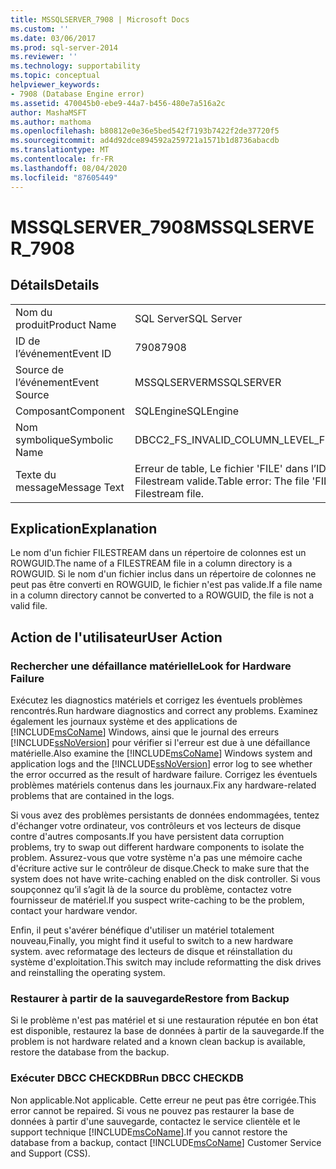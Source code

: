 ```yaml
---
title: MSSQLSERVER_7908 | Microsoft Docs
ms.custom: ''
ms.date: 03/06/2017
ms.prod: sql-server-2014
ms.reviewer: ''
ms.technology: supportability
ms.topic: conceptual
helpviewer_keywords:
- 7908 (Database Engine error)
ms.assetid: 470045b0-ebe9-44a7-b456-480e7a516a2c
author: MashaMSFT
ms.author: mathoma
ms.openlocfilehash: b80812e0e36e5bed542f7193b7422f2de37720f5
ms.sourcegitcommit: ad4d92dce894592a259721a1571b1d8736abacdb
ms.translationtype: MT
ms.contentlocale: fr-FR
ms.lasthandoff: 08/04/2020
ms.locfileid: "87605449"
---
```

# <a name="mssqlserver_7908"></a><span data-ttu-id="bb463-102">MSSQLSERVER_7908</span><span class="sxs-lookup"><span data-stu-id="bb463-102">MSSQLSERVER_7908</span></span>
    
## <a name="details"></a><span data-ttu-id="bb463-103">Détails</span><span class="sxs-lookup"><span data-stu-id="bb463-103">Details</span></span>  
  
|||  
|-|-|  
|<span data-ttu-id="bb463-104">Nom du produit</span><span class="sxs-lookup"><span data-stu-id="bb463-104">Product Name</span></span>|<span data-ttu-id="bb463-105">SQL Server</span><span class="sxs-lookup"><span data-stu-id="bb463-105">SQL Server</span></span>|  
|<span data-ttu-id="bb463-106">ID de l’événement</span><span class="sxs-lookup"><span data-stu-id="bb463-106">Event ID</span></span>|<span data-ttu-id="bb463-107">7908</span><span class="sxs-lookup"><span data-stu-id="bb463-107">7908</span></span>|  
|<span data-ttu-id="bb463-108">Source de l’événement</span><span class="sxs-lookup"><span data-stu-id="bb463-108">Event Source</span></span>|<span data-ttu-id="bb463-109">MSSQLSERVER</span><span class="sxs-lookup"><span data-stu-id="bb463-109">MSSQLSERVER</span></span>|  
|<span data-ttu-id="bb463-110">Composant</span><span class="sxs-lookup"><span data-stu-id="bb463-110">Component</span></span>|<span data-ttu-id="bb463-111">SQLEngine</span><span class="sxs-lookup"><span data-stu-id="bb463-111">SQLEngine</span></span>|  
|<span data-ttu-id="bb463-112">Nom symbolique</span><span class="sxs-lookup"><span data-stu-id="bb463-112">Symbolic Name</span></span>|<span data-ttu-id="bb463-113">DBCC2_FS_INVALID_COLUMN_LEVEL_FILE</span><span class="sxs-lookup"><span data-stu-id="bb463-113">DBCC2_FS_INVALID_COLUMN_LEVEL_FILE</span></span>|  
|<span data-ttu-id="bb463-114">Texte du message</span><span class="sxs-lookup"><span data-stu-id="bb463-114">Message Text</span></span>|<span data-ttu-id="bb463-115">Erreur de table, Le fichier 'FILE' dans l’ID de partition PN_ID n’est pas un fichier Filestream valide.</span><span class="sxs-lookup"><span data-stu-id="bb463-115">Table error: The file 'FILE' in partition ID PN_ID is not a valid Filestream file.</span></span>|  
  
## <a name="explanation"></a><span data-ttu-id="bb463-116">Explication</span><span class="sxs-lookup"><span data-stu-id="bb463-116">Explanation</span></span>  
 <span data-ttu-id="bb463-117">Le nom d'un fichier FILESTREAM dans un répertoire de colonnes est un ROWGUID.</span><span class="sxs-lookup"><span data-stu-id="bb463-117">The name of a FILESTREAM file in a column directory is a ROWGUID.</span></span> <span data-ttu-id="bb463-118">Si le nom d'un fichier inclus dans un répertoire de colonnes ne peut pas être converti en ROWGUID, le fichier n'est pas valide.</span><span class="sxs-lookup"><span data-stu-id="bb463-118">If a file name in a column directory cannot be converted to a ROWGUID, the file is not a valid file.</span></span>  
  
## <a name="user-action"></a><span data-ttu-id="bb463-119">Action de l'utilisateur</span><span class="sxs-lookup"><span data-stu-id="bb463-119">User Action</span></span>  
  
### <a name="look-for-hardware-failure"></a><span data-ttu-id="bb463-120">Rechercher une défaillance matérielle</span><span class="sxs-lookup"><span data-stu-id="bb463-120">Look for Hardware Failure</span></span>  
 <span data-ttu-id="bb463-121">Exécutez les diagnostics matériels et corrigez les éventuels problèmes rencontrés.</span><span class="sxs-lookup"><span data-stu-id="bb463-121">Run hardware diagnostics and correct any problems.</span></span> <span data-ttu-id="bb463-122">Examinez également les journaux système et des applications de [!INCLUDE[msCoName](../../includes/msconame-md.md)] Windows, ainsi que le journal des erreurs [!INCLUDE[ssNoVersion](../../includes/ssnoversion-md.md)] pour vérifier si l'erreur est due à une défaillance matérielle.</span><span class="sxs-lookup"><span data-stu-id="bb463-122">Also examine the [!INCLUDE[msCoName](../../includes/msconame-md.md)] Windows system and application logs and the [!INCLUDE[ssNoVersion](../../includes/ssnoversion-md.md)] error log to see whether the error occurred as the result of hardware failure.</span></span> <span data-ttu-id="bb463-123">Corrigez les éventuels problèmes matériels contenus dans les journaux.</span><span class="sxs-lookup"><span data-stu-id="bb463-123">Fix any hardware-related problems that are contained in the logs.</span></span>  
  
 <span data-ttu-id="bb463-124">Si vous avez des problèmes persistants de données endommagées, tentez d'échanger votre ordinateur, vos contrôleurs et vos lecteurs de disque contre d'autres composants.</span><span class="sxs-lookup"><span data-stu-id="bb463-124">If you have persistent data corruption problems, try to swap out different hardware components to isolate the problem.</span></span> <span data-ttu-id="bb463-125">Assurez-vous que votre système n'a pas une mémoire cache d'écriture active sur le contrôleur de disque.</span><span class="sxs-lookup"><span data-stu-id="bb463-125">Check to make sure that the system does not have write-caching enabled on the disk controller.</span></span> <span data-ttu-id="bb463-126">Si vous soupçonnez qu’il s’agit là de la source du problème, contactez votre fournisseur de matériel.</span><span class="sxs-lookup"><span data-stu-id="bb463-126">If you suspect write-caching to be the problem, contact your hardware vendor.</span></span>  
  
 <span data-ttu-id="bb463-127">Enfin, il peut s'avérer bénéfique d'utiliser un matériel totalement nouveau,</span><span class="sxs-lookup"><span data-stu-id="bb463-127">Finally, you might find it useful to switch to a new hardware system.</span></span> <span data-ttu-id="bb463-128">avec reformatage des lecteurs de disque et réinstallation du système d'exploitation.</span><span class="sxs-lookup"><span data-stu-id="bb463-128">This switch may include reformatting the disk drives and reinstalling the operating system.</span></span>  
  
### <a name="restore-from-backup"></a><span data-ttu-id="bb463-129">Restaurer à partir de la sauvegarde</span><span class="sxs-lookup"><span data-stu-id="bb463-129">Restore from Backup</span></span>  
 <span data-ttu-id="bb463-130">Si le problème n'est pas matériel et si une restauration réputée en bon état est disponible, restaurez la base de données à partir de la sauvegarde.</span><span class="sxs-lookup"><span data-stu-id="bb463-130">If the problem is not hardware related and a known clean backup is available, restore the database from the backup.</span></span>  
  
### <a name="run-dbcc-checkdb"></a><span data-ttu-id="bb463-131">Exécuter DBCC CHECKDB</span><span class="sxs-lookup"><span data-stu-id="bb463-131">Run DBCC CHECKDB</span></span>  
 <span data-ttu-id="bb463-132">Non applicable.</span><span class="sxs-lookup"><span data-stu-id="bb463-132">Not applicable.</span></span> <span data-ttu-id="bb463-133">Cette erreur ne peut pas être corrigée.</span><span class="sxs-lookup"><span data-stu-id="bb463-133">This error cannot be repaired.</span></span> <span data-ttu-id="bb463-134">Si vous ne pouvez pas restaurer la base de données à partir d'une sauvegarde, contactez le service clientèle et le support technique [!INCLUDE[msCoName](../../includes/msconame-md.md)].</span><span class="sxs-lookup"><span data-stu-id="bb463-134">If you cannot restore the database from a backup, contact [!INCLUDE[msCoName](../../includes/msconame-md.md)] Customer Service and Support (CSS).</span></span>  
  
  
